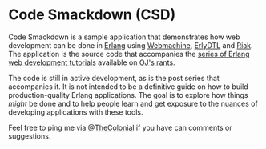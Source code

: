 Code Smackdown (CSD)
====================

Code Smackdown is a sample application that demonstrates how web development can be done in [Erlang][] using [Webmachine][], [ErlyDTL][] and [Riak][]. The application is the source code that accompanies the [series of Erlang web development tutorials][series] available on [OJ's rants][blog].

The code is still in active development, as is the post series that accompanies it. It is not intended to be a definitive guide on how to build production-quality Erlang applications. The goal is to explore how things _might_ be done and to help people learn and get exposure to the nuances of developing applications with these tools.

Feel free to ping me via [@TheColonial][tc] if you have can comments or suggestions.

[Erlang]: http://www.erlang.org/
[Webmachine]: http://webmachine.basho.com/
[ErlyDTL]: https://github.com/evanmiller/erlydtl
[Riak]: http://riak.basho.com/
[series]: http://buffered.io/series/web-development-with-erlang
[blog]: http://buffered.io
[tc]: http://twitter.com/TheColonial
